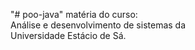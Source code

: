 "# poo-java" 
matéria do curso:  
Análise e desenvolvimento de sistemas
da  
Universidade Estácio de Sá.